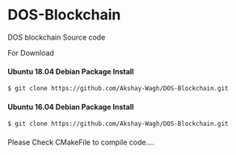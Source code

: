 # DOS-Blockchain
DOS blockchain Source code

For Download

#### Ubuntu 18.04 Debian Package Install
```sh
$ git clone https://github.com/Akshay-Wagh/DOS-Blockchain.git
```
#### Ubuntu 16.04 Debian Package Install
```sh
$ git clone https://github.com/Akshay-Wagh/DOS-Blockchain.git
```
####
Please Check CMakeFile to compile code....
